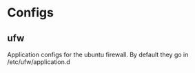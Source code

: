 # Configs

## ufw
Application configs for the ubuntu firewall.
By default they go in /etc/ufw/application.d
